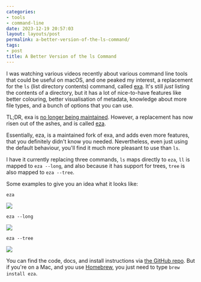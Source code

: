 ```yaml
---
categories:
- tools
- command-line
date: 2023-12-19 20:57:03
layout: layouts/post
permalink: a-better-version-of-the-ls-command/
tags:
- post
title: A Better Version of the ls Command
---
```


I was watching various videos recently about various command line tools that
could be useful on macOS, and one peaked my interest, a replacement for the
`ls` (list directory contents) command, called [exa][exa]. It's still *just*
listing the contents of a directory, but it has a lot of nice-to-have features
like better colouring, better visualisation of metadata, knowledge about more
file types, and a bunch of options that you can use.

TL;DR, exa is [no longer being maintained][exag]. However, a replacement has
now risen out of the ashes, and is called [eza][eza]. 

Essentially, eza, is a maintained fork of exa, and adds even more features,
that you definitely didn't know you needed. Nevertheless, even just using the
default behaviour, you'll find it much more pleasant to use than `ls`.

I have it currently replacing three commands, `ls` maps directly to `eza`, `ll`
is mapped to `eza --long`, and also because it has support for trees, `tree` is also mapped to `eza --tree`.

Some examples to give you an idea what it looks like:

`eza`

![](https://cdn.chrishannah.me/images/2023/12/eza.png)

`eza --long`

![](https://cdn.chrishannah.me/images/2023/12/eza-long.png)

`eza --tree`

![](https://cdn.chrishannah.me/images/2023/12/eza-tree.png)

You can find the code, docs, and install instructions via [the GitHub
repo][eza]. But if you're on a Mac, and you use [Homebrew][hb], you just need to
type `brew install eza`.


[exa]: https://the.exa.website
[eza]: https://github.com/eza-community/eza
[hb]: http://brew.sh
[exag]: https://github.com/ogham/exa
